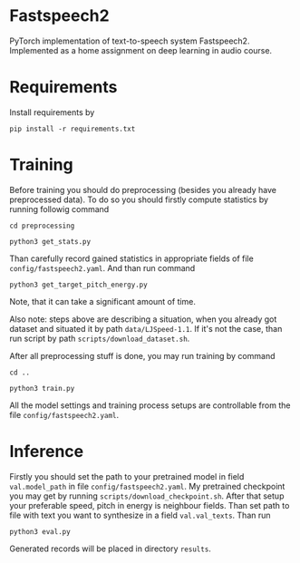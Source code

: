 Fastspeech2
===========
PyTorch implementation of text-to-speech system Fastspeech2. 
Implemented as a home assignment on deep learning in audio course.

Requirements
================

Install requirements by

``pip install -r requirements.txt``

Training
=========

Before training you should do preprocessing (besides you already have preprocessed data).
To do so you should firstly compute statistics by running followig command

``cd preprocessing``

``python3 get_stats.py``

Than carefully record gained statistics in appropriate fields of file `config/fastspeech2.yaml`. 
And than run command

``python3 get_target_pitch_energy.py``

Note, that it can take a significant amount of time.

Also note: steps above are describing a situation, when you already
got dataset and situated it by path `data/LJSpeed-1.1`. If it's not the case,
than run script by path `scripts/download_dataset.sh`.

After all preprocessing stuff is done, you may run training by command

``cd ..``

``python3 train.py``

All the model settings and training process setups are controllable from the file `config/fastspeech2.yaml`.

Inference
==========

Firstly you should set the path to your pretrained model in field
`val.model_path` in file `config/fastspeech2.yaml`. My pretrained checkpoint you may 
get by running `scripts/download_checkpoint.sh`. After that setup your
preferable speed, pitch in energy is neighbour fields. Than set path to
file with text you want to synthesize in a field `val.val_texts`. Than
run

``python3 eval.py``

Generated records will be placed in directory `results`.

